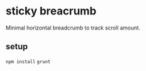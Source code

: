 # sticky breacrumb
Minimal horizontal breadcrumb to track scroll amount.

## setup
`npm install`
`grunt`
